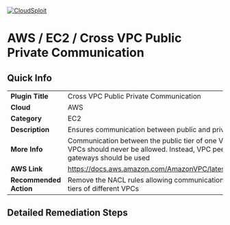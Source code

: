 [![CloudSploit](https://cloudsploit.com/img/logo-new-big-text-100.png "CloudSploit")](https://cloudsploit.com)

# AWS / EC2 / Cross VPC Public Private Communication

## Quick Info

| | |
|-|-|
| **Plugin Title** | Cross VPC Public Private Communication |
| **Cloud** | AWS |
| **Category** | EC2 |
| **Description** | Ensures communication between public and private VPC tiers is not enabled |
| **More Info** | Communication between the public tier of one VPC and the private tier of other VPCs should never be allowed. Instead, VPC peerings with proper NACLs and gateways should be used |
| **AWS Link** | https://docs.aws.amazon.com/AmazonVPC/latest/UserGuide/VPC_Subnets.html |
| **Recommended Action** | Remove the NACL rules allowing communication between the public and private tiers of different VPCs |

## Detailed Remediation Steps

